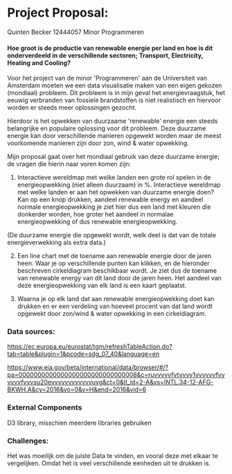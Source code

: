 # Project Proposal:

Quinten Becker
12444057
Minor Programmeren

 #### Hoe groot is de productie van renewable energie per land en hoe is dit onderverdeeld in de verschillende sectoren; Transport, Electricity, Heating and Cooling?
 

Voor het project van de minor 'Programmeren' aan de Universiteit van Amsterdam moeten we een data visualisatie maken van een eigen gekozen (mondiaal) probleem. Dit probleem is in mijn geval het energievraagstuk, het eeuwig verbranden van fossiele brandstoffen is niet realistisch en hiervoor worden er steeds meer oplossingen gezocht.

Hierdoor is het opwekken van duurzaame 'renewable' energie  een steeds belangrijke en populaire oplossing voor dit probleem.
Deze duurzame energie kan door verschillende manieren opgewekt worden maar de meest voorkomende manieren zijn door zon, wind & water opwekking.

Mijn proposal gaat over het mondiaal gebruik van deze duurzame energie; de vragen die hierin naar voren komen zijn:

1. Interactieve wereldmap met welke landen een grote rol spelen in de energieopwekking (niet alleen duurzaam) in %.
   Interactieve wereldmap met welke landen er aan het opwekken van duurzame energie doen?
      Kan op een knop drukken, aandeel renewable energy en aandeel normale energieopwekking
      je ziet hier dus een land met kleuren die donkerder worden, hoe groter het aandeel in normalae energieopwekking of dus renewable energieopwekking.

(De duurzame energie die opgewekt wordt, welk deel is dat van de totale energieverwekking als extra data.)

2. Een line chart met de toename aan renewable energie door de jaren heen. Waar je op verschillende punten kan klikken, en de hieronder beschreven cirkeldiagram beschikbaar wordt.  Je ziet dus de toename van renewable energy van dit land door de jaren heen. Het aandeel van deze energieopwekking van elk land is een kaart geplaatst.

3.  Waarna je op elk land dat aan renewable energieopwekking doet kan drukken en er een verdeling van hoeveel procent van dat land wordt opgewekt door zon/wind & water opwekking in een cirkeldiagram.

### Data sources:
https://ec.europa.eu/eurostat/tgm/refreshTableAction.do?tab=table&plugin=1&pcode=sdg_07_40&language=en

https://www.eia.gov/beta/international/data/browser/#/?pa=0000000000000000000000000000008&c=ruvvvvvfvtvvvv1vvvvvvfvvvvvvfvvvsu20evvvvvvvvvvvvuvg&ct=0&tl_id=2-A&vs=INTL.34-12-AFG-BKWH.A&cy=2016&vo=0&v=H&end=2016&vid=6

### External Components
D3 library, misschien meerdere libraries gebruiken


### Challenges:
Het was moeilijk om de juiste Data te vinden, en vooral deze met elkaar te vergelijken. Omdat het is veel verschillende eenheden uit te drukken is. 
